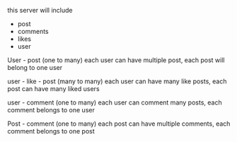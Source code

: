 this server will include
- post
- comments
- likes
- user

User - post (one to many)
each user can have multiple post, each post will belong to one user

user - like - post (many to many)
each user can have many like posts, each post can have many liked users

user - comment (one to many)
each user can comment many posts, each comment belongs to one user

Post - comment (one to many)
each post can have multiple comments, each comment belongs to one post




